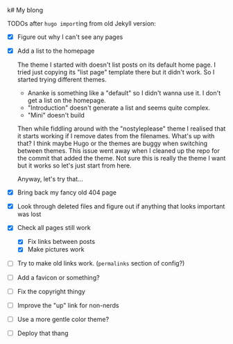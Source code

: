 k# My blong

TODOs after `hugo import`ing from old Jekyll version:

- [x] Figure out why I can't see any pages
- [x] Add a list to the homepage

  The theme I started with doesn't list posts on its default home page. I tried
  just copying its "list page" template there but it didn't work. So I started
  trying different themes.

  - Ananke is something like a "default" so I didn't wanna use it. I don't get a
    list on the homepage.
  - "Introduction" doesn't generate a list and seems quite complex.
  - "Mini" doesn't build

  Then while fiddling around with the "nostyleplease" theme I realised that it
  starts working if I remove dates from the filenames. What's up with that? I
  think maybe Hugo or the themes are buggy when switching between themes. This
  issue went away when I cleaned up the repo for the commit that added the
  theme. Not sure this is really the theme I want but it works so let's just
  start from here.

  Anyway, let's try that...
- [x] Bring back my fancy old 404 page
- [x] Look through deleted files and figure out if anything that looks important
  was lost
- [x] Check all  pages still work
  - [x] Fix links between posts
  - [x] Make pictures work
- [ ] Try to make old links work. (`permalinks` section of config?)
- [ ] Add a favicon or something?
- [ ] Fix the copyright thingy
- [ ] Improve the "up" link for non-nerds
- [ ] Use a more gentle color theme?
- [ ] Deploy that thang
